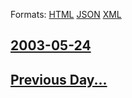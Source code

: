 
Formats: [HTML](2003/05/24/index.html)  [JSON](2003/05/24/index.json)  [XML](2003/05/24/index.xml)  

## [2003-05-24](/news/2003/05/24/index.md)

## [Previous Day...](/news/2003/05/23/index.md)

